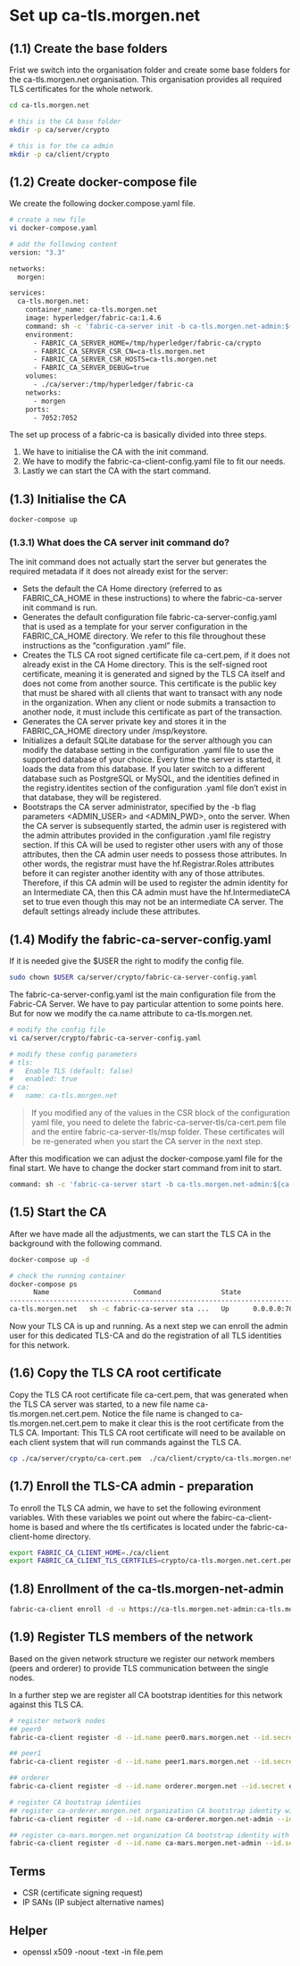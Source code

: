 # Set up ca-tls.morgen.net

## (1.1) Create the base folders
Frist we switch into the organisation folder and create some base folders for the ca-tls.morgen.net organisation. This organisation provides all required TLS certificates for the whole network.

```bash
cd ca-tls.morgen.net

# this is the CA base folder
mkdir -p ca/server/crypto

# this is for the ca admin
mkdir -p ca/client/crypto
```

## (1.2) Create docker-compose file

We create the following docker.compose.yaml file.

```bash
# create a new file
vi docker-compose.yaml 

# add the following content
version: "3.3"

networks:
  morgen:

services:
  ca-tls.morgen.net:
    container_name: ca-tls.morgen.net
    image: hyperledger/fabric-ca:1.4.6
    command: sh -c 'fabric-ca-server init -b ca-tls.morgen.net-admin:${ca-tls.morgen.net-adminpw} --port 7052'
    environment:
      - FABRIC_CA_SERVER_HOME=/tmp/hyperledger/fabric-ca/crypto
      - FABRIC_CA_SERVER_CSR_CN=ca-tls.morgen.net
      - FABRIC_CA_SERVER_CSR_HOSTS=ca-tls.morgen.net
      - FABRIC_CA_SERVER_DEBUG=true
    volumes:
      - ./ca/server:/tmp/hyperledger/fabric-ca
    networks:
      - morgen
    ports:
      - 7052:7052
```
The set up process of a fabric-ca is basically divided into three steps. 
1. We have to initialise the CA with the init command.
2. We have to modify the fabric-ca-client-config.yaml file to fit our needs.
3. Lastly we can start the CA with the start command.

## (1.3) Initialise the CA
```bash
docker-compose up
```
### (1.3.1) What does the CA server init command do?
The init command does not actually start the server but generates the required metadata if it does not already exist for the server:

- Sets the default the CA Home directory (referred to as FABRIC_CA_HOME in these instructions) to where the fabric-ca-server init command is run.
- Generates the default configuration file fabric-ca-server-config.yaml that is used as a template for your server configuration in the FABRIC_CA_HOME directory. We refer to this file throughout these instructions as the “configuration .yaml” file.
- Creates the TLS CA root signed certificate file ca-cert.pem, if it does not already exist in the CA Home directory. This is the self-signed root certificate, meaning it is generated and signed by the TLS CA itself and does not come from another source. This certificate is the public key that must be shared with all clients that want to transact with any node in the organization. When any client or node submits a transaction to another node, it must include this certificate as part of the transaction.
- Generates the CA server private key and stores it in the FABRIC_CA_HOME directory under /msp/keystore.
- Initializes a default SQLite database for the server although you can modify the database setting in the configuration .yaml file to use the supported database of your choice. Every time the server is started, it loads the data from this database. If you later switch to a different database such as PostgreSQL or MySQL, and the identities defined in the registry.identites section of the configuration .yaml file don’t exist in that database, they will be registered.
- Bootstraps the CA server administrator, specified by the -b flag parameters <ADMIN_USER> and <ADMIN_PWD>, onto the server. When the CA server is subsequently started, the admin user is registered with the admin attributes provided in the configuration .yaml file registry section. If this CA will be used to register other users with any of those attributes, then the CA admin user needs to possess those attributes. In other words, the registrar must have the hf.Registrar.Roles attributes before it can register another identity with any of those attributes. Therefore, if this CA admin will be used to register the admin identity for an Intermediate CA, then this CA admin must have the hf.IntermediateCA set to true even though this may not be an intermediate CA server. The default settings already include these attributes.

## (1.4) Modify the fabric-ca-server-config.yaml
If it is needed give the $USER the right to modify the config file.
```bash
sudo chown $USER ca/server/crypto/fabric-ca-server-config.yaml
```
The fabric-ca-server-config.yaml ist the main configuration file from the Fabric-CA Server. We have to pay particular attention to some points here. But for now we modify the ca.name attribute to ca-tls.morgen.net.
```bash
# modify the config file
vi ca/server/crypto/fabric-ca-server-config.yaml

# modify these config parameters
# tls:
#   Enable TLS (default: false)
#   enabled: true
# ca:
#   name: ca-tls.morgen.net
```

>If you modified any of the values in the CSR block of the configuration yaml file, you need to delete the fabric-ca-server-tls/ca-cert.pem file and the entire fabric-ca-server-tls/msp folder.  These certificates will be re-generated when you start the CA server in the next step.

After this modification we can adjust the docker-compose.yaml file for the final start. We have to change the docker start command from init to start.
```bash
command: sh -c 'fabric-ca-server start -b ca-tls.morgen.net-admin:${ca-tls.morgen.net-adminpw} --port 7052'
```

## (1.5) Start the CA
After we have made all the adjustments, we can start the TLS CA in the background with the following command. 
```bash
docker-compose up -d

# check the running container
docker-compose ps
      Name                     Command               State                Ports
---------------------------------------------------------------------------------------------
ca-tls.morgen.net   sh -c fabric-ca-server sta ...   Up      0.0.0.0:7052->7052/tcp, 7054/tcp
```
Now your TLS CA is up and running. As a next step we can enroll the admin user for this dedicated TLS-CA and do the registration of all TLS identities for this network.

## (1.6) Copy the TLS CA root certificate
Copy the TLS CA root certificate file ca-cert.pem, that was generated when the TLS CA server was started, to a new file name ca-tls.morgen.net.cert.pem. Notice the file name is changed to ca-tls.morgen.net.cert.pem to make it clear this is the root certificate from the TLS CA. Important: This TLS CA root certificate will need to be available on each client system that will run commands against the TLS CA.

```bash
cp ./ca/server/crypto/ca-cert.pem  ./ca/client/crypto/ca-tls.morgen.net.cert.pem
```

## (1.7) Enroll the TLS-CA admin - preparation
To enroll the TLS CA admin, we have to set the following evironment variables. With these variables we point out where the fabirc-ca-client-home is based and where the tls certificates is located under the fabric-ca-client-home directory.

```bash
export FABRIC_CA_CLIENT_HOME=./ca/client
export FABRIC_CA_CLIENT_TLS_CERTFILES=crypto/ca-tls.morgen.net.cert.pem
```

## (1.8) Enrollment of the ca-tls.morgen-net-admin

```bash
fabric-ca-client enroll -d -u https://ca-tls.morgen.net-admin:ca-tls.morgen.net-adminpw@ca-tls.morgen.net:7052 --csr.hosts 'ca-tls.morgen.net'
```

## (1.9) Register TLS members of the network 
Based on the given network structure we register our network members (peers and orderer) to provide TLS communication between the single nodes.

In a further step we are register all CA bootstrap identities for this network against this TLS CA.

```bash
# register network nodes
## peer0
fabric-ca-client register -d --id.name peer0.mars.morgen.net --id.secret peer0PW --id.type peer -u https://ca-tls.morgen.net:7052 --csr.hosts 'peer0.mars.morgen.net'

## peer1
fabric-ca-client register -d --id.name peer1.mars.morgen.net --id.secret peer1PW --id.type peer -u https://ca-tls.morgen.net:7052 --csr.hosts 'peer1.mars.morgen.net'

## orderer
fabric-ca-client register -d --id.name orderer.morgen.net --id.secret ordererPW --id.type orderer -u https://ca-tls.morgen.net:7052 --csr.hosts 'orderer.morgen.net'

# register CA bootstrap identiies
## register ca-orderer.morgen.net organization CA bootstrap identity with the TLS-CA
fabric-ca-client register -d --id.name ca-orderer.morgen.net-admin --id.secret ca-orderer-adminpw -u https://ca-tls.morgen.net:7052 --csr.hosts 'ca-orderer.morgen.net'

## register ca-mars.morgen.net organization CA bootstrap identity with the TLS-CA
fabric-ca-client register -d --id.name ca-mars.morgen.net-admin --id.secret ca-mars-adminpw -u https://ca-tls.morgen.net:7052 --csr.hosts 'ca-mars.morgen.net'
````

## Terms
- CSR (certificate signing request)
- IP SANs (IP subject alternative names)

## Helper
- openssl x509 -noout -text -in file.pem



